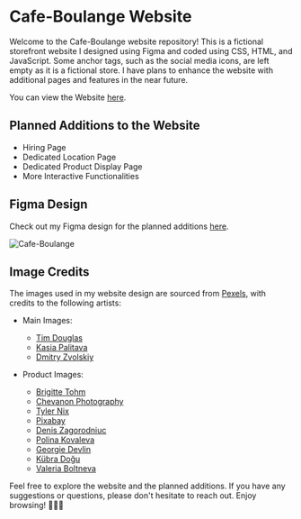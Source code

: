 # Cafe-Boulange Website

Welcome to the Cafe-Boulange website repository! This is a fictional storefront website I designed using Figma and coded using CSS, HTML, and JavaScript. Some anchor tags, such as the social media icons, are left empty as it is a fictional store. I have plans to enhance the website with additional pages and features in the near future.

You can view the Website [here](https://fabianoglentini.github.io/Website_Coffee_Backery/).

## Planned Additions to the Website

- Hiring Page
- Dedicated Location Page
- Dedicated Product Display Page
- More Interactive Functionalities

## Figma Design

Check out my Figma design for the planned additions [here](https://github.com/FabianoGLentini/Website_Coffee_Backery/assets/132173298/120ad1b0-2d51-466c-8073-ce841135f1e4).

![Cafe-Boulange](https://github.com/FabianoGLentini/Website_Coffee_Backery/assets/132173298/120ad1b0-2d51-466c-8073-ce841135f1e4)

## Image Credits

The images used in my website design are sourced from [Pexels](https://www.pexels.com/), with credits to the following artists:

- Main Images:
  - [Tim Douglas](https://www.pexels.com/@tim-douglas/)
  - [Kasia Palitava](https://www.pexels.com/@kasia-palitava-132623147/)
  - [Dmitry Zvolskiy](https://www.pexels.com/@zvolskiy/)

- Product Images:
  - [Brigitte Tohm](https://www.pexels.com/@brigitte-tohm-36757/)
  - [Chevanon Photography](https://www.pexels.com/@chevanon/)
  - [Tyler Nix](https://www.pexels.com/@tyler-nix-1259808/)
  - [Pixabay](https://www.pexels.com/@pixabay/)
  - [Denis Zagorodniuc](https://www.pexels.com/@imdennyz/)
  - [Polina Kovaleva](https://www.pexels.com/@polina-kovaleva/)
  - [Georgie Devlin](https://www.pexels.com/@georgie-devlin-76906720/)
  - [Kübra Doğu](https://www.pexels.com/@kubra-dogu-80605500/)
  - [Valeria Boltneva](https://www.pexels.com/@valeriya/)

Feel free to explore the website and the planned additions. If you have any suggestions or questions, please don't hesitate to reach out. Enjoy browsing! 🍰🍪🍵
